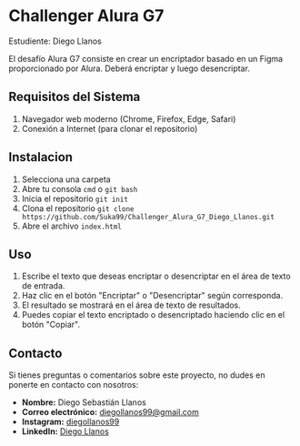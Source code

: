
# Challenger Alura G7

Estudiente: Diego Llanos

El desafío Alura G7 consiste en crear un encriptador basado en un Figma proporcionado por Alura. Deberá encriptar y luego desencriptar.

## Requisitos del Sistema

1. Navegador web moderno (Chrome, Firefox, Edge, Safari)
2. Conexión a Internet (para clonar el repositorio)

## Instalacion

1. Selecciona una carpeta
2. Abre tu consola `cmd` o `git bash`
3. Inicia el repositorio `git init`
4. Clona el repositorio `git clone https://github.com/Suka99/Challenger_Alura_G7_Diego_Llanos.git`
5. Abre el archivo `index.html`

## Uso

1. Escribe el texto que deseas encriptar o desencriptar en el área de texto de entrada.
2. Haz clic en el botón "Encriptar" o "Desencriptar" según corresponda.
3. El resultado se mostrará en el área de texto de resultados.
4. Puedes copiar el texto encriptado o desencriptado haciendo clic en el botón "Copiar".

## Contacto

Si tienes preguntas o comentarios sobre este proyecto, no dudes en ponerte en contacto con nosotros:

- **Nombre:** Diego Sebastián Llanos
- **Correo electrónico:** [diegollanos99@gmail.com](mailto:diegollanos99@gmail.com?subject=Consulta%20sobre%20el%20proyecto%20Challenger%20Alura%20G7&body=Hola%20Diego,)
- **Instagram:** [diegollanos99](https://www.instagram.com/diegollanos99/)
- **LinkedIn:** [Diego Llanos](https://www.linkedin.com/in/diego-llanos-086097225/)
